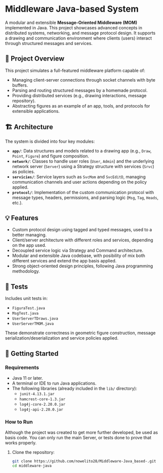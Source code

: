 # Middleware Java-based System

A modular and extensible **Message-Oriented Middleware (MOM)** implemented in Java. This project showcases advanced concepts in distributed systems, networking, and message protocol design. It supports a drawing and communication environment where clients (users) interact through structured messages and services.

## 🧠 Project Overview

This project simulates a full-featured middleware platform capable of:
- Managing client-server connections through socket channels with byte buffers.
- Parsing and routing structured messages by a homemade protocol.
- Providing distributed services (e.g., drawing interactions, message repository).
- Abstracting figures as an example of an app, tools, and protocols for extensible applications.

## 🏗️ Architecture

The system is divided into four key modules:

- **`app/`**: Data structures and models related to a drawing app (e.g., `Draw`, `Point`, `Figure`) and figure composition.
- **`network/`**: Classes to handle user roles (`User`, `Admin`) and the underlying network server (`Server`) using a Strategy structure with services (`Srvc`) as policies.
- **`servicies/`**: Service layers such as `SvcMom` and `SvcEditD`, managing communication channels and user actions depending on the policy applied.
- **`protocol/`**: Implementation of the custom communication protocol with message types, headers, permissions, and parsing logic (`Msg`, `Tag`, `Heads`, etc.).

## 💡 Features

- Custom protocol design using tagged and typed messages, used to a better managing.
- Client/server architecture with different roles and services, depending on the app used.
- Decoupled service logic via Strategy and Command architecture.
- Modular and extensible Java codebase, with posibility of mix both different services and extend the app basis applied.
- Strong object-oriented design principles, following Java programming methodology.

## 🧪 Tests

Includes unit tests in:
- `FiguraTest.java`
- `MsgTest.java`
- `UserServerTDraws.java`
- `UserServerTMOM.java`

These demonstrate correctness in geometric figure construction, message serialization/deserialization and service policies applied.

## 🚀 Getting Started

### Requirements

- Java 11 or later.
- A terminal or IDE to run Java applications.
- The following libraries (already included in the `lib/` directory):
  - `junit-4.13.1.jar`
  - `hamcrest-core-1.3.jar`
  - `log4j-core-2.20.0.jar`
  - `log4j-api-2.20.0.jar`

### How to Run
Although the project was created to get more further developed, be used as basis code. You can only run the main Server, or tests done to prove that works properly.

1. Clone the repository:
   ```bash
   git clone https://github.com/nowelito28/Middleware-Java_based-.git
   cd middleware-java
